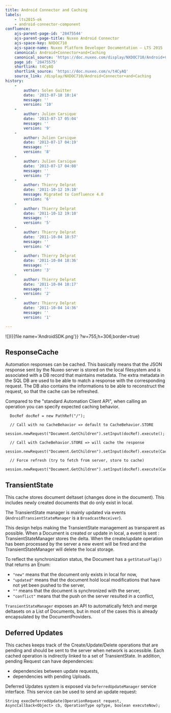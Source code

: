 ```yaml
---
title: Android Connector and Caching
labels:
    - lts2015-ok
    - android-connector-component
confluence:
    ajs-parent-page-id: '28475544'
    ajs-parent-page-title: Nuxeo Android Connector
    ajs-space-key: NXDOC710
    ajs-space-name: Nuxeo Platform Developer Documentation — LTS 2015
    canonical: Android+Connector+and+Caching
    canonical_source: 'https://doc.nuxeo.com/display/NXDOC710/Android+Connector+and+Caching'
    page_id: '28475575'
    shortlink: t4CyAQ
    shortlink_source: 'https://doc.nuxeo.com/x/t4CyAQ'
    source_link: /display/NXDOC710/Android+Connector+and+Caching
history:
    - 
        author: Solen Guitter
        date: '2013-07-18 10:14'
        message: ''
        version: '10'
    - 
        author: Julien Carsique
        date: '2013-07-17 05:04'
        message: ''
        version: '9'
    - 
        author: Julien Carsique
        date: '2013-07-17 04:19'
        message: ''
        version: '8'
    - 
        author: Julien Carsique
        date: '2013-07-17 04:08'
        message: ''
        version: '7'
    - 
        author: Thierry Delprat
        date: '2011-10-12 19:10'
        message: Migrated to Confluence 4.0
        version: '6'
    - 
        author: Thierry Delprat
        date: '2011-10-12 19:10'
        message: ''
        version: '5'
    - 
        author: Thierry Delprat
        date: '2011-10-04 18:57'
        message: ''
        version: '4'
    - 
        author: Thierry Delprat
        date: '2011-10-04 18:36'
        message: ''
        version: '3'
    - 
        author: Thierry Delprat
        date: '2011-10-04 18:17'
        message: ''
        version: '2'
    - 
        author: Thierry Delprat
        date: '2011-10-04 14:36'
        message: ''
        version: '1'

---
```

![]({{file name='AndroidSDK.png'}} ?w=755,h=306,border=true)

## ResponseCache

Automation responses can be cached.&nbsp;This basically means that the JSON response sent by the Nuxeo server is stored on the local filesystem and is associated with a DB record that maintains metadata.
The extra metadata in the SQL DB are used to be able to match a response with the corresponding request. The DB also contains the informations to be able to reconstruct the request, so that the cache can be refreshed.

Compared to the "standard Automation Client API", when calling an operation you can specify expected caching behavior.

```
  DocRef docRef = new PathRef("/");

  // Call with no CacheBehavior => default to CacheBehavior.STORE
  session.newRequest("Document.GetChildren").setInput(docRef).execute();

  // Call with CacheBehavior.STORE => will cache the response
  session.newRequest("Document.GetChildren").setInput(docRef).execute(CacheBehavior.STORE);

  // Force refresh (try to fetch from server, store to cache)
  session.newRequest("Document.GetChildren").setInput(docRef).execute(CacheBehavior.FORCE_REFRESH);

```

## TransientState

This cache stores document deltaset (changes done in the document).&nbsp;This includes newly created documents that do only exist in local.

The TransientState manager is mainly updated via events (`AndroidTransientStateManager` is a `BroadcastReceiver`).

This design helps making the TransientState management as transparent as possible.&nbsp;When a Document is created or update in local, a event is sent : TransientStateManager stores the delta.&nbsp;When the create/update operation has been processed by the server a new event will be fired and the TransientStateManager will delete the local storage.

To reflect the synchronization status, the Document has a `getStatusFlag()` that returns an Enum:

*   `"new"` means that the document only exists in local for now,
*   `"updated"` means that the document hold local modifications that have not yet been pushed to the server,
*   `""` means that the document is synchronized with the server,
*   `"conflict"` means that the push on the server resulted in a conflict,

`TransientStateManager` exposes an API to automatically fetch and merge deltasets on a List of Documents, but in most of the cases this is already encapsulated by the DocumentProviders.

## Deferred Updates

This caches keeps track of the Create/Update/Delete operations that are pending and should be sent to the server when network is accessible.&nbsp;Each cached operation is indirectly linked to a set of TransientState.&nbsp;In addition, pending Request can have dependencies:

*   dependencies between update requests,
*   dependencies with pending Uploads.

Deferred Updates system is exposed via `DeferredUpdateManager` service interface.&nbsp;This service can be used to send an update request:

```
String execDeferredUpdate(OperationRequest request, AsyncCallback<Object> cb, OperationType opType, boolean executeNow);

```